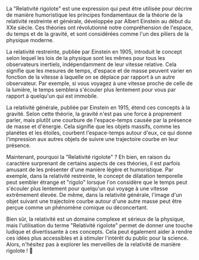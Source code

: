 La "Relativité rigolote" est une expression qui peut être utilisée pour décrire de manière humoristique les principes fondamentaux de la théorie de la relativité restreinte et générale, développée par Albert Einstein au début du XXe siècle. Ces théories ont révolutionné notre compréhension de l'espace, du temps et de la gravité, et sont considérées comme l'un des piliers de la physique moderne.

La relativité restreinte, publiée par Einstein en 1905, introduit le concept selon lequel les lois de la physique sont les mêmes pour tous les observateurs inertiels, indépendamment de leur vitesse relative. Cela signifie que les mesures de temps, d'espace et de masse peuvent varier en fonction de la vitesse à laquelle on se déplace par rapport à un autre observateur. Par exemple, si vous voyagez à une vitesse proche de celle de la lumière, le temps semblera s'écouler plus lentement pour vous par rapport à quelqu'un qui est immobile.

La relativité générale, publiée par Einstein en 1915, étend ces concepts à la gravité. Selon cette théorie, la gravité n'est pas une force à proprement parler, mais plutôt une courbure de l'espace-temps causée par la présence de masse et d'énergie. Cela signifie que les objets massifs, comme les planètes et les étoiles, courbent l'espace-temps autour d'eux, ce qui donne l'impression aux autres objets de suivre une trajectoire courbe en leur présence.

Maintenant, pourquoi la "Relativité rigolote" ? Eh bien, en raison du caractère surprenant de certains aspects de ces théories, il est parfois amusant de les présenter d'une manière légère et humoristique. Par exemple, dans la relativité restreinte, le concept de dilatation temporelle peut sembler étrange et "rigolo" lorsque l'on considère que le temps peut s'écouler plus lentement pour quelqu'un qui voyage à une vitesse extrêmement élevée. De même, dans la relativité générale, l'image d'un objet suivant une trajectoire courbe autour d'une autre masse peut être perçue comme un phénomène comique ou déconcertant.

Bien sûr, la relativité est un domaine complexe et sérieux de la physique, mais l'utilisation du terme "Relativité rigolote" permet de donner une touche ludique et divertissante à ces concepts. Cela peut également aider à rendre ces idées plus accessibles et à stimuler l'intérêt du public pour la science. Alors, n'hésitez pas à explorer les merveilles de la relativité de manière rigolote ! 🚀